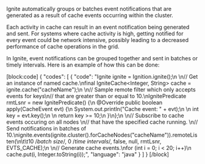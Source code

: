 Ignite automatically groups or batches event notifications that are generated as a result of cache events occurring within the cluster.

Each activity in cache can result in an event notification being generated and sent. For systems where cache activity is high, getting notified for every event could be network intensive, possibly leading to a decreased performance of cache operations in the grid.

In Ignite, event notifications can be grouped together and sent in batches or timely intervals. Here is an example of how this can be done:

[block:code]
{
  "codes": [
    {
      "code": "Ignite ignite = Ignition.ignite();\n \n// Get an instance of named cache.\nfinal IgniteCache<Integer, String> cache = ignite.cache(\"cacheName\");\n \n// Sample remote filter which only accepts events for keys\n// that are greater than or equal to 10.\nIgnitePredicate<CacheEvent> rmtLsnr = new IgnitePredicate<CacheEvent>() {\n    @Override public boolean apply(CacheEvent evt) {\n        System.out.println(\"Cache event: \" + evt);\n \n        int key = evt.key();\n \n        return key >= 10;\n    }\n};\n \n// Subscribe to cache events occuring on all nodes \n// that have the specified cache running. \n// Send notifications in batches of 10.\nignite.events(ignite.cluster().forCacheNodes(\"cacheName\")).remoteListen(\n\t\t10 /*batch size*/, 0 /*time intervals*/, false, null, rmtLsnr, EVTS_CACHE);\n \n// Generate cache events.\nfor (int i = 0; i < 20; i++)\n    cache.put(i, Integer.toString(i));",
      "language": "java"
    }
  ]
}
[/block]